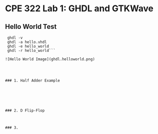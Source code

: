 # CPE 322 Lab 1: GHDL and GTKWave
## Hello World Test

```ghdl -h  
 ghdl -v  
 ghdl -a hello.vhdl 
 ghdl -e hello_world 
 ghdl -r hello_world```

![Hello World Image](ghdl.helloworld.png)




### 1. Half Adder Example






### 2. D Flip-Flop



### 3. 

